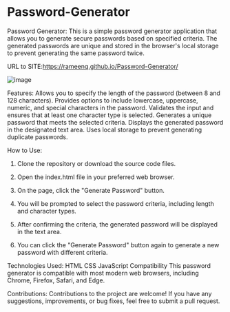 # Password-Generator
Password Generator:
This is a simple password generator application that allows you to generate secure passwords based on specified criteria. The generated passwords are unique and stored in the browser's local storage to prevent generating the same password twice.


URL to SITE:https://rameenq.github.io/Password-Generator/


![image](https://github.com/rameenq/Password-Generator/assets/126428649/127e8bc6-5235-41f6-bf5d-383106d90124)


Features:
Allows you to specify the length of the password (between 8 and 128 characters).
Provides options to include lowercase, uppercase, numeric, and special characters in the password.
Validates the input and ensures that at least one character type is selected.
Generates a unique password that meets the selected criteria.
Displays the generated password in the designated text area.
Uses local storage to prevent generating duplicate passwords.

How to Use:
1. Clone the repository or download the source code files.

2. Open the index.html file in your preferred web browser.

3. On the page, click the "Generate Password" button.

4. You will be prompted to select the password criteria, including length and character types.

5. After confirming the criteria, the generated password will be displayed in the text area.

6. You can click the "Generate Password" button again to generate a new password with different criteria.

Technologies Used:
HTML
CSS
JavaScript
Compatibility
This password generator is compatible with most modern web browsers, including Chrome, Firefox, Safari, and Edge.

Contributions:
Contributions to the project are welcome! If you have any suggestions, improvements, or bug fixes, feel free to submit a pull request.

